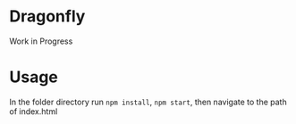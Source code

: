 # Dragonfly
Work in Progress

# Usage
In the folder directory run `npm install`, `npm start`, then navigate to the path of index.html 
